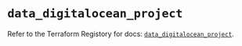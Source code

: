 # `data_digitalocean_project`

Refer to the Terraform Registory for docs: [`data_digitalocean_project`](https://registry.terraform.io/providers/digitalocean/digitalocean/2.30.0/docs/data-sources/project).
